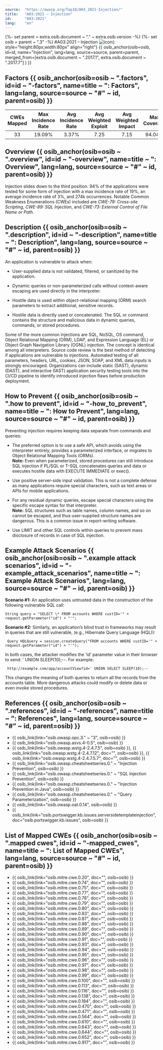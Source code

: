 ```yaml
---
source:  "https://owasp.org/Top10/A03_2021-Injection/"
title:   "A03:2021 – Injection"
id:      "A03:2021"
lang:    "en"
---
```

{%- set parent = extra.osib.document ~ "." ~ extra.osib.version -%}
{%- set osib   = parent ~ ".3" -%}
#A03:2021 – Injection     ![icon](assets/TOP_10_Icons_Final_Injection.png){: style="height:80px;width:80px" align="right"}  {{ osib_anchor(osib=osib, id=id, name="Injection", lang=lang, source=source, parent=parent, merged_from=[extra.osib.document ~ ".2017.1", extra.osib.document ~ ".2017.7"] ) }}


## Factors {{ osib_anchor(osib=osib ~ ".factors", id=id ~ "-factors", name=title ~ ": Factors", lang=lang, source=source ~ "#" ~ id, parent=osib) }}

| CWEs Mapped | Max Incidence Rate | Avg Incidence Rate | Avg Weighted Exploit | Avg Weighted Impact | Max Coverage | Avg Coverage | Total Occurrences | Total CVEs |
|:-------------:|:--------------------:|:--------------------:|:--------------:|:--------------:|:----------------------:|:---------------------:|:-------------------:|:------------:|
| 33          | 19.09%             | 3.37%              | 7.25                 | 7.15                | 94.04%       | 47.90%       | 274,228           | 32,078     |

## Overview {{ osib_anchor(osib=osib ~ ".overview", id=id ~ "-overview", name=title ~ ": Overview", lang=lang, source=source ~ "#" ~ id, parent=osib) }}

Injection slides down to the third position. 94% of the applications
were tested for some form of injection with a max incidence rate of 19%, an average incidence rate of 3%, and 274k occurrences. Notable Common Weakness Enumerations (CWEs) included are
*CWE-79: Cross-site Scripting*, *CWE-89: SQL Injection*, and *CWE-73:
External Control of File Name or Path*.

## Description {{ osib_anchor(osib=osib ~ ".description", id=id ~ "-description", name=title ~ ": Description", lang=lang, source=source ~ "#" ~ id, parent=osib) }}

An application is vulnerable to attack when:

-   User-supplied data is not validated, filtered, or sanitized by the
    application.

-   Dynamic queries or non-parameterized calls without context-aware
    escaping are used directly in the interpreter.

-   Hostile data is used within object-relational mapping (ORM) search
    parameters to extract additional, sensitive records.

-   Hostile data is directly used or concatenated. The SQL or command
    contains the structure and malicious data in dynamic queries,
    commands, or stored procedures.

Some of the more common injections are SQL, NoSQL, OS command, Object
Relational Mapping (ORM), LDAP, and Expression Language (EL) or Object
Graph Navigation Library (OGNL) injection. The concept is identical
among all interpreters. Source code review is the best method of
detecting if applications are vulnerable to injections. Automated
testing of all parameters, headers, URL, cookies, JSON, SOAP, and XML
data inputs is strongly encouraged. Organizations can include
static (SAST), dynamic (DAST), and interactive (IAST) application security testing tools into the CI/CD
pipeline to identify introduced injection flaws before production
deployment.

## How to Prevent {{ osib_anchor(osib=osib ~ ".how to prevent", id=id ~ "-how_to_prevent", name=title ~ ": How to Prevent", lang=lang, source=source ~ "#" ~ id, parent=osib) }}

Preventing injection requires keeping data separate from commands and queries:

-   The preferred option is to use a safe API, which avoids using the
    interpreter entirely, provides a parameterized interface, or
    migrates to Object Relational Mapping Tools (ORMs).<br/>
    **Note:** Even when parameterized, stored procedures can still introduce
    SQL injection if PL/SQL or T-SQL concatenates queries and data or
    executes hostile data with EXECUTE IMMEDIATE or exec().

-   Use positive server-side input validation. This is
    not a complete defense as many applications require special
    characters, such as text areas or APIs for mobile applications.

-   For any residual dynamic queries, escape special characters using
    the specific escape syntax for that interpreter.<br/>
    **Note:** SQL structures such as table names, column names, and so on
    cannot be escaped, and thus user-supplied structure names are
    dangerous. This is a common issue in report-writing software.

-   Use LIMIT and other SQL controls within queries to prevent mass
    disclosure of records in case of SQL injection.

## Example Attack Scenarios {{ osib_anchor(osib=osib ~ ".example attack scenarios", id=id ~ "-example_attack_scenarios", name=title ~ ": Example Attack Scenarios", lang=lang, source=source ~ "#" ~ id, parent=osib) }}

**Scenario #1:** An application uses untrusted data in the construction
of the following vulnerable SQL call:
```
String query = "SELECT \* FROM accounts WHERE custID='" + request.getParameter("id") + "'";
```

**Scenario #2:** Similarly, an application’s blind trust in frameworks
may result in queries that are still vulnerable, (e.g., Hibernate Query
Language (HQL)):
```
 Query HQLQuery = session.createQuery("FROM accounts WHERE custID='" + request.getParameter("id") + "'");
```

In both cases, the attacker modifies the ‘id’ parameter value in their
browser to send: ' UNION SLEEP(10);--. For example:
```
 http://example.com/app/accountView?id=' UNION SELECT SLEEP(10);--
```

This changes the meaning of both queries to return all the records from
the accounts table. More dangerous attacks could modify or delete data
or even invoke stored procedures.

## References {{ osib_anchor(osib=osib ~ ".references", id=id ~ "-references", name=title ~ ": References", lang=lang, source=source ~ "#" ~ id, parent=osib) }}

-   {{ osib_link(link="osib.owasp.opc.3." ~ "3", osib=osib) }} <!-- [OWASP Proactive Controls: Secure Database Access](https://owasp.org/www-project-proactive-controls/v3/en/c3-secure-database) -->
-   {{ osib_link(link="osib.owasp.asvs.4-0.5", osib=osib) }} <!--- [OWASP ASVS: V5 Input Validation and Encoding](https://owasp.org/www-project-application-security-verification-standard) --->
-   {{ osib_link(link="osib.owasp.wstg.4-2.4.7.5", osib=osib) }}, <!-- [OWASP Testing Guide: SQL Injection](https://owasp.org/www-project-web-security-testing-guide/latest/4-Web_Application_Security_Testing/07-Input_Validation_Testing/05-Testing_for_SQL_Injection) --> {{ osib_link(link="osib.owasp.wstg.4-2.4.7.12", doc="", osib=osib) }}, <!-- [Command Injection ](https://owasp.org/www-project-web-security-testing-guide/latest/4-Web_Application_Security_Testing/07-Input_Validation_Testing/12-Testing_for_Command_Injection) -->
 {{ osib_link(link="osib.owasp.wstg.4-2.4.7.5.7", doc="", osib=osib) }} <!-- [ORM Injection ](https://owasp.org/www-project-web-security-testing-guide/latest/4-Web_Application_Security_Testing/07-Input_Validation_Testing/05.7-Testing_for_ORM_Injection) -->
-   {{ osib_link(link="osib.owasp.cheatsheetseries.0." ~ "Injection Prevention", osib=osib) }} <!-- [OWASP Cheat Sheet: Injection Prevention](https://cheatsheetseries.owasp.org/cheatsheets/Injection_Prevention_Cheat_Sheet.html) -->
-   {{ osib_link(link="osib.owasp.cheatsheetseries.0." ~ "SQL Injection Prevention", osib=osib) }} <!-- [OWASP Cheat Sheet: SQL Injection Prevention](https://cheatsheetseries.owasp.org/cheatsheets/SQL_Injection_Prevention_Cheat_Sheet.html) -->
-   {{ osib_link(link="osib.owasp.cheatsheetseries.0." ~ "Injection Prevention in Java", osib=osib) }} <!-- [OWASP Cheat Sheet: Injection Prevention in Java](https://cheatsheetseries.owasp.org/cheatsheets/Injection_Prevention_Cheat_Sheet_in_Java.html) -->
-   {{ osib_link(link="osib.owasp.cheatsheetseries.0." ~ "Query Parameterization", osib=osib) }} <!-- [OWASP Cheat Sheet: Query Parameterization](https://cheatsheetseries.owasp.org/cheatsheets/Query_Parameterization_Cheat_Sheet.html) -->
-   {{ osib_link(link="osib.owasp.oat.0.14", osib=osib) }} <!--- [OWASP Automated Threats to Web Applications – OAT-014](https://owasp.org/www-project-automated-threats-to-web-applications/) --->
-   {{ osib_link(link="osib.portswigger.kb.issues.serversidetemplateinjection", doc="osib.portswigger.kb.issues", osib=osib) }} <!--- [PortSwigger: Server-side template injection](https://portswigger.net/kb/issues/00101080_serversidetemplateinjection) --->

## List of Mapped CWEs {{ osib_anchor(osib=osib ~ ".mapped cwes", id=id ~ "-mapped_cwes", name=title ~ ": List of Mapped CWEs", lang=lang, source=source ~ "#" ~ id, parent=osib) }}

-   {{ osib_link(link="osib.mitre.cwe.0.20", doc="", osib=osib) }} <!-- [CWE-20: Improper Input Validation](https://cwe.mitre.org/data/definitions/20.html) -->
-   {{ osib_link(link="osib.mitre.cwe.0.74", doc="", osib=osib) }} <!-- [CWE-74: Improper Neutralization of Special Elements in Output Used by a Downstream Component ('Injection')](https://cwe.mitre.org/data/definitions/74.html) --> 
-   {{ osib_link(link="osib.mitre.cwe.0.75", doc="", osib=osib) }} <!-- [CWE-75: Failure to Sanitize Special Elements into a Different Plane (Special Element Injection)](https://cwe.mitre.org/data/definitions/75.html) --> 
-   {{ osib_link(link="osib.mitre.cwe.0.77", doc="", osib=osib) }} <!-- [CWE-77: Improper Neutralization of Special Elements used in a Command ('Command Injection')](https://cwe.mitre.org/data/definitions/77.html) --> 
-   {{ osib_link(link="osib.mitre.cwe.0.78", doc="", osib=osib) }} <!-- [CWE-78: Improper Neutralization of Special Elements used in an OS Command ('OS Command Injection')](https://cwe.mitre.org/data/definitions/78.html) --> 
-   {{ osib_link(link="osib.mitre.cwe.0.79", doc="", osib=osib) }} <!-- [CWE-79: Improper Neutralization of Input During Web Page Generation ('Cross-site Scripting')](https://cwe.mitre.org/data/definitions/79.html) --> 
-   {{ osib_link(link="osib.mitre.cwe.0.80", doc="", osib=osib) }} <!-- [CWE-80: Improper Neutralization of Script-Related HTML Tags in a Web Page (Basic XSS)](https://cwe.mitre.org/data/definitions/80.html) --> 
-   {{ osib_link(link="osib.mitre.cwe.0.83", doc="", osib=osib) }} <!-- [CWE-83: Improper Neutralization of Script in Attributes in a Web Page](https://cwe.mitre.org/data/definitions/83.html) -->
-   {{ osib_link(link="osib.mitre.cwe.0.87", doc="", osib=osib) }} <!-- [CWE-87: Improper Neutralization of Alternate XSS Syntax](https://cwe.mitre.org/data/definitions/87.html) -->
-   {{ osib_link(link="osib.mitre.cwe.0.88", doc="", osib=osib) }} <!-- [CWE-88: Improper Neutralization of Argument Delimiters in a Command ('Argument Injection')](https://cwe.mitre.org/data/definitions/88.html) -->
-   {{ osib_link(link="osib.mitre.cwe.0.89", doc="", osib=osib) }} <!-- [CWE-89: Improper Neutralization of Special Elements used in an SQL Command ('SQL Injection')](https://cwe.mitre.org/data/definitions/89.html) -->
-   {{ osib_link(link="osib.mitre.cwe.0.90", doc="", osib=osib) }} <!-- [CWE-90: Improper Neutralization of Special Elements used in an LDAP Query ('LDAP Injection')](https://cwe.mitre.org/data/definitions/90.html) -->
-   {{ osib_link(link="osib.mitre.cwe.0.91", doc="", osib=osib) }} <!-- [CWE-91: XML Injection (aka Blind XPath Injection)](https://cwe.mitre.org/data/definitions/91.html) -->
-   {{ osib_link(link="osib.mitre.cwe.0.93", doc="", osib=osib) }} <!-- [CWE-93: Improper Neutralization of CRLF Sequences ('CRLF Injection')](https://cwe.mitre.org/data/definitions/93.html) -->
-   {{ osib_link(link="osib.mitre.cwe.0.94", doc="", osib=osib) }} <!-- [CWE-94: Improper Control of Generation of Code ('Code Injection')](https://cwe.mitre.org/data/definitions/94.html) -->
-   {{ osib_link(link="osib.mitre.cwe.0.95", doc="", osib=osib) }} <!-- [CWE-95: Improper Neutralization of Directives in Dynamically Evaluated Code ('Eval Injection')](https://cwe.mitre.org/data/definitions/95.html) -->
-   {{ osib_link(link="osib.mitre.cwe.0.96", doc="", osib=osib) }} <!-- [CWE-96: Improper Neutralization of Directives in Statically Saved Code ('Static Code Injection')](https://cwe.mitre.org/data/definitions/96.html) -->
-   {{ osib_link(link="osib.mitre.cwe.0.97", doc="", osib=osib) }} <!-- [CWE-97: Improper Neutralization of Server-Side Includes (SSI) Within a Web Page](https://cwe.mitre.org/data/definitions/97.html) -->
-   {{ osib_link(link="osib.mitre.cwe.0.98", doc="", osib=osib) }} <!-- [CWE-98: Improper Control of Filename for Include/Require Statement in PHP Program ('PHP Remote File Inclusion')](https://cwe.mitre.org/data/definitions/98.html) -->
-   {{ osib_link(link="osib.mitre.cwe.0.99", doc="", osib=osib) }} <!-- [CWE-99: Improper Control of Resource Identifiers ('Resource Injection')](https://cwe.mitre.org/data/definitions/99.html) -->
-   {{ osib_link(link="osib.mitre.cwe.0.100", doc="", osib=osib) }} <!-- [CWE-100: Deprecated: Was catch-all for input validation issues](https://cwe.mitre.org/data/definitions/100.html) -->
-   {{ osib_link(link="osib.mitre.cwe.0.113", doc="", osib=osib) }} <!-- [CWE-113: Improper Neutralization of CRLF Sequences in HTTP Headers ('HTTP Response Splitting')](https://cwe.mitre.org/data/definitions/113.html) -->
-   {{ osib_link(link="osib.mitre.cwe.0.116", doc="", osib=osib) }} <!-- [CWE-116: Improper Encoding or Escaping of Output](https://cwe.mitre.org/data/definitions/116.html) -->
-   {{ osib_link(link="osib.mitre.cwe.0.138", doc="", osib=osib) }} <!-- [CWE-138: Improper Neutralization of Special Elements](https://cwe.mitre.org/data/definitions/138.html) -->
-   {{ osib_link(link="osib.mitre.cwe.0.184", doc="", osib=osib) }} <!-- [CWE-184: Incomplete List of Disallowed Inputs](https://cwe.mitre.org/data/definitions/184.html) -->
-   {{ osib_link(link="osib.mitre.cwe.0.470", doc="", osib=osib) }} <!-- [CWE-470: Use of Externally-Controlled Input to Select Classes or Code ('Unsafe Reflection')](https://cwe.mitre.org/data/definitions/470.html) -->
-   {{ osib_link(link="osib.mitre.cwe.0.471", doc="", osib=osib) }} <!-- [CWE-471: Modification of Assumed-Immutable Data (MAID)](https://cwe.mitre.org/data/definitions/471.html) -->
-   {{ osib_link(link="osib.mitre.cwe.0.564", doc="", osib=osib) }} <!-- [CWE-564: SQL Injection: Hibernate](https://cwe.mitre.org/data/definitions/564.html) -->
-   {{ osib_link(link="osib.mitre.cwe.0.610", doc="", osib=osib) }} <!-- [CWE-610: Externally Controlled Reference to a Resource in Another Sphere](https://cwe.mitre.org/data/definitions/610.html) -->
-   {{ osib_link(link="osib.mitre.cwe.0.643", doc="", osib=osib) }} <!-- [CWE-643: Improper Neutralization of Data within XPath Expressions ('XPath Injection')](https://cwe.mitre.org/data/definitions/643.html) -->
-   {{ osib_link(link="osib.mitre.cwe.0.644", doc="", osib=osib) }} <!-- [CWE-644: Improper Neutralization of HTTP Headers for Scripting Syntax](https://cwe.mitre.org/data/definitions/644.html) -->
-   {{ osib_link(link="osib.mitre.cwe.0.652", doc="", osib=osib) }} <!-- [CWE-652: Improper Neutralization of Data within XQuery Expressions ('XQuery Injection')](https://cwe.mitre.org/data/definitions/652.html) -->
-   {{ osib_link(link="osib.mitre.cwe.0.917", doc="", osib=osib) }} <!-- [CWE-917: Improper Neutralization of Special Elements used in an Expression Language Statement ('Expression Language Injection')](https://cwe.mitre.org/data/definitions/917.html) -->
